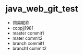 # java_web_git_test
* 网易昵称
* ccppjj1981
* master commit1
* mater commit2
* branch commit1
* branch1 commit2
